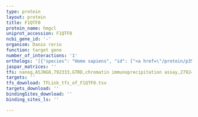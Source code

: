 ```yaml
---
type: protein
layout: protein
title: F1QTF0
protein_name: hmgcl
uniprot_accession: F1QTF0
ncbi_gene_id: '-'
organism: Danio rerio
function: target gene
number_of_interactions: '1'
orthologs: '[{"species": "Homo sapiens", "id": ["<a href=\"/protein/p35914\">P35914</a>"]}, {"species": "Mus musculus", "id": ["<a href=\"/protein/p38060\">P38060</a>"]}, {"species": "Rattus norvegicus", "id": ["<a href=\"/protein/p97519\">P97519</a>"]}, {"species": "Drosophila melanogaster", "id": ["<a href=\"/protein/q9vm58\">Q9VM58</a>"]}, {"species": "Caenorhabditis elegans", "id": ["<a href=\"/protein/q95xn1\">Q95XN1</a>"]}]'
jaspar_matrices: ''
tfs: nanog,A5JNG8,792333,GTRD,chromatin immunoprecipitation assay,27924024%5Buid%5D,No
targets: ''
tfs_download: TFLink_tfs_of_F1QTF0.tsv
targets_download: ''
bindingSites_download: ''
binding_sites_ls: ''

---
```

